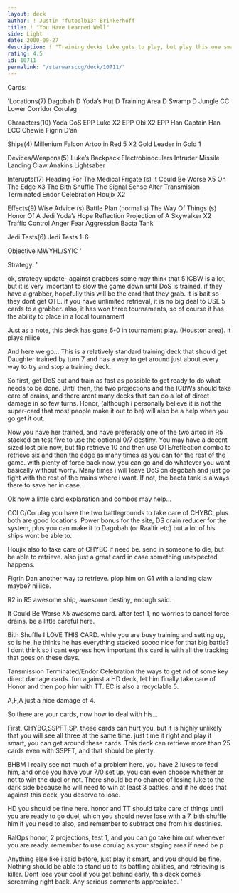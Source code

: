 ```yaml
---
layout: deck
author: ! Justin "futbolb13" Brinkerhoff
title: ! "You Have Learned Well"
side: Light
date: 2000-09-27
description: ! "Training decks take guts to play, but play this one smart, and can you tell me what can actually beat it?"
rating: 4.5
id: 10711
permalink: "/starwarsccg/deck/10711/"
---
```

Cards: 

'Locations(7)
Dagobah
D Yoda’s Hut
D Training Area
D Swamp
D Jungle
CC Lower Corridor
Corulag

Characters(10)
Yoda
DoS
EPP Luke X2
EPP Obi X2
EPP Han
Captain Han
ECC Chewie
Figrin D’an

Ships(4)
Millenium Falcon
Artoo in Red 5 X2
Gold Leader in Gold 1

Devices/Weapons(5)
Luke’s Backpack
Electrobinoculars
Intruder Missile
Landing Claw
Anakins Lightsaber

Interupts(17)
Heading For The Medical Frigate (s)
It Could Be Worse X5
On The Edge X3
The Bith Shuffle
The Signal
Sense
Alter
Transmision Terminated
Endor Celebration
Houjix X2

Effects(9)
Wise Advice (s)
Battle Plan (normal s)
The Way Of Things (s)
Honor Of A Jedi
Yoda’s Hope
Reflection
Projection of A Skywalker X2
Traffic Control
Anger Fear Aggression
Bacta Tank

Jedi Tests(6)
Jedi Tests 1-6

Objective
MWYHL/SYIC '

Strategy: '

ok, strategy update- against grabbers  some may think that 5 ICBW is a lot, but it is very important to slow the game down until DoS is trained.  if they have a grabber, hopefully this will be the card that they grab.  it is bait so they dont get OTE.  if you have unlimited retrieval, it is no big deal to USE 5 cards to a grabber.  also, it has won three tournaments, so of course it has the ability to place in a local tournament

Just as a note, this deck has gone 6-0 in tournament play. (Houston area).  it plays niiice

And here we go...
This is a relatively standard training deck that should get Daughter trained by turn 7 and has a way to get around just about every way to try and stop a training deck.

So first, get DoS out and train as fast as possible to get ready to do what needs to be done. Until then, the two projections and the ICBWs should take care of drains, and there arent many decks that can do a lot of direct damage in so few turns.	Honor, (although i personally believe it is not the super-card that most people make it out to be) will also be a help when you go get it out.

Now you have her trained, and have preferably one of the two artoo in R5 stacked on test five to use the optional 0/7 destiny.	You may have a decent sized lost pile now, but flip retrieve 10 and then use OTE/reflection combo to retrieve six and then the edge as many times as you can for the rest of the game.	with plenty of force back now, you can go and do whatever you want basically without worry.  Many times i will leave DoS on dagobah and just go fight with the rest of the mains where i want.	If not, the bacta tank is always there to save her in case.

Ok now a little card explanation and combos may help...

CCLC/Corulag you have the two battlegrounds to take care of CHYBC, plus both are good locations.  Power bonus for the site, DS drain reducer for the system, plus you can make it to Dagobah (or Raaltir etc) but a lot of his ships wont be able to.

Houjix also to take care of CHYBC if need be.	send in someone to die, but be able to retrieve.  also just a great card in case something unexpected happens.

Figrin Dan another way to retrieve.  plop him on G1 with a landing claw maybe?  niiiice.

R2 in R5 awesome ship, awesome destiny, enough said.

It Could Be Worse X5 awesome card.  after test 1, no worries to cancel force drains.  be a little careful here.

Bith Shuffle  I LOVE THIS CARD.  while you are busy training and setting up, so is he.  he thinks he has everything stacked soooo nice for that big battle?  I dont think so  i cant express how important this card is with all the tracking that goes on these days.

Tansmission Terminated/Endor Celebration the ways to get rid of some key direct damage cards.	fun against a HD deck, let him finally take care of Honor and then pop him with TT.  EC is also a recyclable 5.

A,F,A just a nice damage of 4.

So there are your cards, now how to deal with his...

First, CHYBC,SSPFT,SP.	these cards can hurt you, but it is highly unlikely that you will see all three at the same time.  just time it right and play it smart, you can get around these cards.  This deck can retrieve more than 25 cards even with SSPFT, and that should be plenty.

BHBM I really see not much of a problem here.	you have 2 lukes to feed him, and once you have your 7/0 set up, you can even choose whether or not to win the duel or not.  There should be no chance of losing luke to the dark side because he will need to win at least 3 battles, and if he does that against this deck, you deserve to lose.

HD you should be fine here.  honor and TT should take care of things until you are ready to go duel, which you should never lose with a 7.  bith shuffle him if you need to also, and remember to subtract one from his destinies.

RalOps honor, 2 projections, test 1, and you can go take him out whenever you are ready.  remember to use corulag as your staging area if need be p

Anything else	like i said before, just play it smart, and you should be fine.  Nothing should be able to stand up to its battling abilities, and retrieving is killer.  Dont lose your cool if you get behind early, this deck comes screaming right back.  Any serious comments appreciated.    '
